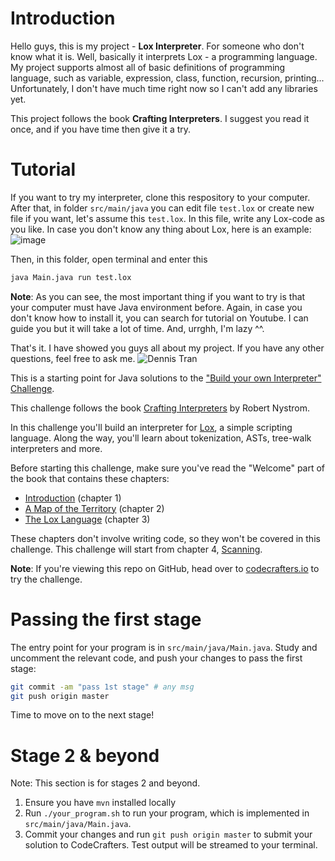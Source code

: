 # Introduction
Hello guys, this is my project - **Lox Interpreter**. For someone who don't know what it is. Well, basically it interprets Lox - a programming language. My project supports almost all of basic definitions of programming language, such as variable, expression, class, function, recursion, printing... Unfortunately, I don't have much time right now so I can't add any libraries yet.

This project follows the book **Crafting Interpreters**. I suggest you read it once, and if you have time then give it a try.

# Tutorial
If you want to try my interpreter, clone this respository to your computer. After that, in folder `src/main/java` you can edit file `test.lox` or create new file if you want, let's assume this `test.lox`. In this file, write any Lox-code as you like. In case you don't know any thing about Lox, here is an example:
![image](https://github.com/user-attachments/assets/366514ef-1353-4894-b262-063b8a71ba01)

Then, in this folder, open terminal and enter this 

```sh
java Main.java run test.lox
```
**Note**: As you can see, the most important thing if you want to try is that your computer must have Java environment before. Again, in case you don't know how to install it, you can search for tutorial on Youtube. I can guide you but it will take a lot of time. And, urrghh, I'm lazy ^^.

That's it. I have showed you guys all about my project. If you have any other questions, feel free to ask me.
![Dennis Tran](https://www.facebook.com/DennisTran1402)


This is a starting point for Java solutions to the
["Build your own Interpreter" Challenge](https://app.codecrafters.io/courses/interpreter/overview).

This challenge follows the book
[Crafting Interpreters](https://craftinginterpreters.com/) by Robert Nystrom.

In this challenge you'll build an interpreter for
[Lox](https://craftinginterpreters.com/the-lox-language.html), a simple
scripting language. Along the way, you'll learn about tokenization, ASTs,
tree-walk interpreters and more.

Before starting this challenge, make sure you've read the "Welcome" part of the
book that contains these chapters:

- [Introduction](https://craftinginterpreters.com/introduction.html) (chapter 1)
- [A Map of the Territory](https://craftinginterpreters.com/a-map-of-the-territory.html)
  (chapter 2)
- [The Lox Language](https://craftinginterpreters.com/the-lox-language.html)
  (chapter 3)

These chapters don't involve writing code, so they won't be covered in this
challenge. This challenge will start from chapter 4,
[Scanning](https://craftinginterpreters.com/scanning.html).

**Note**: If you're viewing this repo on GitHub, head over to
[codecrafters.io](https://codecrafters.io) to try the challenge.

# Passing the first stage

The entry point for your program is in `src/main/java/Main.java`. Study and
uncomment the relevant code, and push your changes to pass the first stage:

```sh
git commit -am "pass 1st stage" # any msg
git push origin master
```

Time to move on to the next stage!

# Stage 2 & beyond

Note: This section is for stages 2 and beyond.

1. Ensure you have `mvn` installed locally
2. Run `./your_program.sh` to run your program, which is implemented in
   `src/main/java/Main.java`.
3. Commit your changes and run `git push origin master` to submit your solution
   to CodeCrafters. Test output will be streamed to your terminal.
